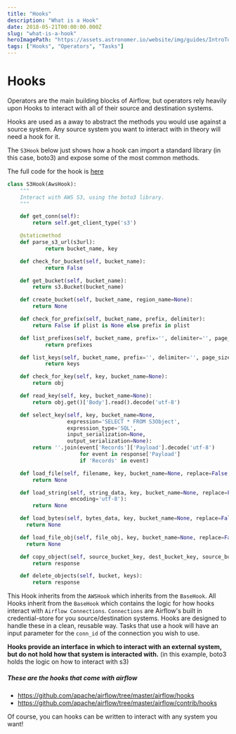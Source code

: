 ```yaml
---
title: "Hooks"
description: "What is a Hook"
date: 2018-05-21T00:00:00.000Z
slug: "what-is-a-hook"
heroImagePath: "https://assets.astronomer.io/website/img/guides/IntroToDAG_preview.png"
tags: ["Hooks", "Operators", "Tasks"]
---
```


# Hooks

Operators are the main building blocks of Airflow, but operators rely heavily upon Hooks to interact with all of their source and destination systems.

Hooks are used as a away to abstract the methods you would use against a source system. Any source system you want to interact with in theory will need a hook for it.

The `S3Hook` below just shows how a hook can import a standard library (in this case, boto3) and expose some of the most common methods.

The full code for the hook is [here](https://github.com/apache/airflow/blob/master/airflow/hooks/S3_hook.py)


```python
class S3Hook(AwsHook):
    """
    Interact with AWS S3, using the boto3 library.
    """

    def get_conn(self):
        return self.get_client_type('s3')

    @staticmethod
    def parse_s3_url(s3url):        
            return bucket_name, key

    def check_for_bucket(self, bucket_name):        
            return False

    def get_bucket(self, bucket_name):        
        return s3.Bucket(bucket_name)

    def create_bucket(self, bucket_name, region_name=None):
        return None

    def check_for_prefix(self, bucket_name, prefix, delimiter):        
        return False if plist is None else prefix in plist

    def list_prefixes(self, bucket_name, prefix='', delimiter='', page_size=None, max_items=None):        
            return prefixes

    def list_keys(self, bucket_name, prefix='', delimiter='', page_size=None, max_items=None):
            return keys

    def check_for_key(self, key, bucket_name=None):
        return obj

    def read_key(self, key, bucket_name=None):
        return obj.get()['Body'].read().decode('utf-8')

    def select_key(self, key, bucket_name=None,
                   expression='SELECT * FROM S3Object',
                   expression_type='SQL',
                   input_serialization=None,
                   output_serialization=None):
        return ''.join(event['Records']['Payload'].decode('utf-8')
                       for event in response['Payload']
                       if 'Records' in event)

    def load_file(self, filename, key, bucket_name=None, replace=False, encrypt=False):
        return None

    def load_string(self, string_data, key, bucket_name=None, replace=False, encrypt=False,
                    encoding='utf-8'):
        return None

    def load_bytes(self, bytes_data, key, bucket_name=None, replace=False, encrypt=False):
      return None

    def load_file_obj(self, file_obj, key, bucket_name=None, replace=False, encrypt=False):
      return None

    def copy_object(self, source_bucket_key, dest_bucket_key, source_bucket_name=None, dest_bucket_name=None, source_version_id=None):
        return response

    def delete_objects(self, bucket, keys):
        return response
```

 This Hook inherits from the `AWSHook` which inherits from the `BaseHook`. All Hooks inherit from the `BaseHook` which contains the logic for how hooks interact with `Airflow Connections`. `Connections`  are Airflow's built in credential-store for you source/destination systems. Hooks are designed to handle these in a clean, reusable way. Tasks that use a hook will have an input parameter for the `conn_id` of the connection you wish to use.

 **Hooks provide an interface in which to interact with an external system, but do not hold how that system is interacted with.** (in this example, boto3 holds the logic on how to interact with s3)

##### These are the hooks that come with airflow

- https://github.com/apache/airflow/tree/master/airflow/hooks
- https://github.com/apache/airflow/tree/master/airflow/contrib/hooks

Of course, you can hooks can be written to interact with any system you want!
